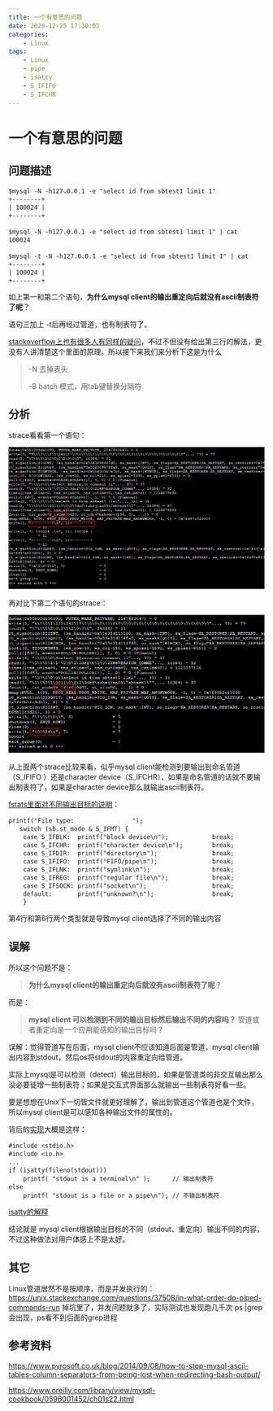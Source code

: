 ```yaml
---
title: 一个有意思的问题
date: 2020-12-25 17:30:03
categories:
    - Linux
tags:
    - Linux
    - pipe
    - isatty
    - S_IFIFO
    - S_IFCHR
---
```


# 一个有意思的问题

## 问题描述

```
$mysql -N -h127.0.0.1 -e "select id from sbtest1 limit 1"
+--------+
| 100024 |
+--------+

$mysql -N -h127.0.0.1 -e "select id from sbtest1 limit 1" | cat
100024

$mysql -t -N -h127.0.0.1 -e "select id from sbtest1 limit 1" | cat
+--------+
| 100024 |
+--------+
```

如上第一和第二个语句，**为什么mysql client的输出重定向后就没有ascii制表符了呢**？ 

语句三加上 -t后再经过管道，也有制表符了。

[stackoverflow上也有很多人有同样的疑问](https://stackoverflow.com/questions/15640287/change-output-format-for-mysql-command-line-results-to-csv/17910254)，不过不但没有给出第三行的解法，更没有人讲清楚这个里面的原理。所以接下来我们来分析下这是为什么

> -N 去掉表头
>
> -B batch 模式，用tab键替换分隔符

## 分析

strace看看第一个语句：

![image.png](/images/oss/086f6cd952d2b91eae7eda6d576765f8.png)

再对比下第二个语句的strace：

![image.png](/images/oss/984bcce23ff8766b52fdede8ff3eadec.png)

从上面两个strace比较来看，似乎mysql client能检测到要输出到命名管道（S_IFIFO ）还是character device（S_IFCHR），如果是命名管道的话就不要输出制表符了，如果是character device那么就输出ascii制表符。

[fstats里面对不同输出目标的说明](https://linux.die.net/man/2/fstat64)：

```
printf("File type:                ");
   switch (sb.st_mode & S_IFMT) {
    case S_IFBLK:  printf("block device\n");            break;
    case S_IFCHR:  printf("character device\n");        break;
    case S_IFDIR:  printf("directory\n");               break;
    case S_IFIFO:  printf("FIFO/pipe\n");               break;
    case S_IFLNK:  printf("symlink\n");                 break;
    case S_IFREG:  printf("regular file\n");            break;
    case S_IFSOCK: printf("socket\n");                  break;
    default:       printf("unknown?\n");                break;
    }
```

第4行和第6行两个类型就是导致mysql client选择了不同的输出内容

## 误解

所以这个问题不是： 

> **为什么mysql client的输出重定向后就没有ascii制表符了呢**？

而是：

> **mysql client 可以检测到不同的输出目标然后输出不同的内容吗？** 管道或者重定向是一个应用能感知的输出目标吗？

误解：觉得管道写在后面，mysql client不应该知道后面是管道，mysql client输出内容到stdout，然后os将stdout的内容重定向给管道。

实际上mysql是可以检测（detect）输出目标的，如果是管道类的非交互输出那么没必要徒增一些制表符；如果是交互式界面那么就输出一些制表符好看一些。

要是想想在Unix下一切皆文件就更好理解了，输出到管道这个管道也是个文件，所以mysql client是可以感知各种输出文件的属性的。

背后的[实现](https://stackoverflow.com/questions/1312922/detect-if-stdin-is-a-terminal-or-pipe)大概是这样：

```
#include <stdio.h>
#include <io.h>
...    
if (isatty(fileno(stdout)))
    printf( "stdout is a terminal\n" );      // 输出制表符
else
    printf( "stdout is a file or a pipe\n"); // 不输出制表符
```

[isatty的解释](https://linux.die.net/man/3/isatty)

结论就是 mysql client根据输出目标的不同（stdout、重定向）输出不同的内容，不过这种做法对用户体感上不是太好。



## 其它

Linux管道居然不是按顺序，而是并发执行的：https://unix.stackexchange.com/questions/37508/in-what-order-do-piped-commands-run  掉坑里了，并发问题就多了，实际测试也发现跑几千次 ps |grep 会出现，ps看不到后面的grep进程

## 参考资料

https://www.pyrosoft.co.uk/blog/2014/09/08/how-to-stop-mysql-ascii-tables-column-separators-from-being-lost-when-redirecting-bash-output/

https://www.oreilly.com/library/view/mysql-cookbook/0596001452/ch01s22.html

